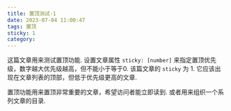 ```yaml
---
title: 置顶测试-1
date: 2023-07-04 11:00:47
tags: 置顶
sticky: 1
category: 
---
```


这篇文章用来测试置顶功能.  设置文章属性 `sticky: [number]` 来指定置顶优先级，数字越大优先级越高，但不能小于等于0.  该篇文章的 `sticky` 为 1.  它应该出现在文章列表的顶部，但低于优先级更高的文章.

<!--more-->

置顶功能用来置顶非常重要的文章，希望访问者能立即读到.  或者用来组织一个系列文章的目录.
